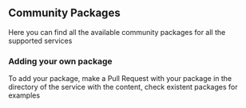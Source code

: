 ## Community Packages

Here you can find all the available community packages for all the
supported services


### Adding your own package
To add your package, make a Pull Request with your package in the 
directory of the service with the content, check existent packages
for examples

